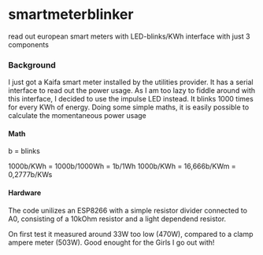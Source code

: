 # smartmeterblinker
read out european smart meters with LED-blinks/KWh interface with just 3 components

### Background

I just got a Kaifa smart meter installed by the utilities provider. It has a serial interface to read out the power usage. As I am too lazy to fiddle around with this interface, I decided to use the impulse LED instead. 
It blinks 1000 times for every KWh of energy. Doing some simple maths, it is easily possible to calculate the momentaneous power usage

#### Math
b = blinks

1000b/KWh = 1000b/1000Wh = 1b/1Wh
1000b/KWh = 16,666b/KWm = 0,2777b/KWs

#### Hardware

The code unilizes an ESP8266 with a simple resistor divider connected to A0, consisting of a 10kOhm resistor and a light dependend resistor. 

On first test it measured around 33W too low (470W), compared to a clamp ampere meter (503W). Good enought for the Girls I go out with!
